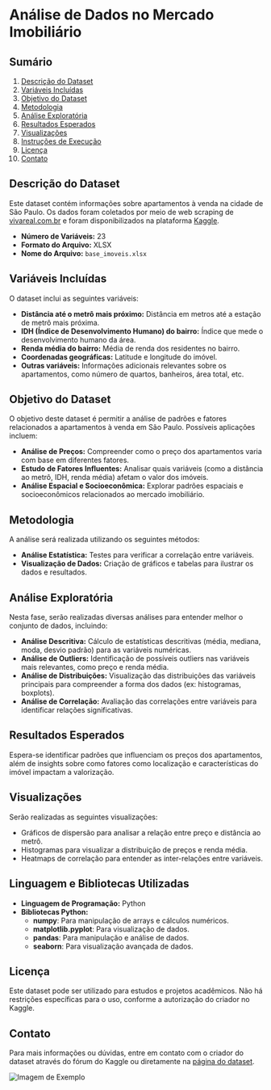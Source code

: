# Análise de Dados no Mercado Imobiliário

## Sumário
1. [Descrição do Dataset](#descrição-do-dataset)
2. [Variáveis Incluídas](#variáveis-incluídas)
3. [Objetivo do Dataset](#objetivo-do-dataset)
4. [Metodologia](#metodologia)
5. [Análise Exploratória](#análise-exploratória)
6. [Resultados Esperados](#resultados-esperados)
7. [Visualizações](#visualizações)
8. [Instruções de Execução](#instruções-de-execução)
9. [Licença](#licença)
10. [Contato](#contato)

## Descrição do Dataset

Este dataset contém informações sobre apartamentos à venda na cidade de São Paulo. Os dados foram coletados por meio de web scraping de [vivareal.com.br](https://vivareal.com.br) e foram disponibilizados na plataforma [Kaggle](https://www.kaggle.com).

- **Número de Variáveis:** 23
- **Formato do Arquivo:** XLSX
- **Nome do Arquivo:** `base_imoveis.xlsx`

## Variáveis Incluídas

O dataset inclui as seguintes variáveis:

- **Distância até o metrô mais próximo:** Distância em metros até a estação de metrô mais próxima.
- **IDH (Índice de Desenvolvimento Humano) do bairro:** Índice que mede o desenvolvimento humano da área.
- **Renda média do bairro:** Média de renda dos residentes no bairro.
- **Coordenadas geográficas:** Latitude e longitude do imóvel.
- **Outras variáveis:** Informações adicionais relevantes sobre os apartamentos, como número de quartos, banheiros, área total, etc.

## Objetivo do Dataset

O objetivo deste dataset é permitir a análise de padrões e fatores relacionados a apartamentos à venda em São Paulo. Possíveis aplicações incluem:

- **Análise de Preços:** Compreender como o preço dos apartamentos varia com base em diferentes fatores.
- **Estudo de Fatores Influentes:** Analisar quais variáveis (como a distância ao metrô, IDH, renda média) afetam o valor dos imóveis.
- **Análise Espacial e Socioeconômica:** Explorar padrões espaciais e socioeconômicos relacionados ao mercado imobiliário.

## Metodologia

A análise será realizada utilizando os seguintes métodos:

- **Análise Estatística:** Testes para verificar a correlação entre variáveis.
- **Visualização de Dados:** Criação de gráficos e tabelas para ilustrar os dados e resultados.

## Análise Exploratória

Nesta fase, serão realizadas diversas análises para entender melhor o conjunto de dados, incluindo:

- **Análise Descritiva:** Cálculo de estatísticas descritivas (média, mediana, moda, desvio padrão) para as variáveis numéricas.
- **Análise de Outliers:** Identificação de possíveis outliers nas variáveis mais relevantes, como preço e renda média.
- **Análise de Distribuições:** Visualização das distribuições das variáveis principais para compreender a forma dos dados (ex: histogramas, boxplots).
- **Análise de Correlação:** Avaliação das correlações entre variáveis para identificar relações significativas.

## Resultados Esperados

Espera-se identificar padrões que influenciam os preços dos apartamentos, além de insights sobre como fatores como localização e características do imóvel impactam a valorização.

## Visualizações

Serão realizadas as seguintes visualizações:

- Gráficos de dispersão para analisar a relação entre preço e distância ao metrô.
- Histogramas para visualizar a distribuição de preços e renda média.
- Heatmaps de correlação para entender as inter-relações entre variáveis.

## Linguagem e Bibliotecas Utilizadas

- **Linguagem de Programação:** Python
- **Bibliotecas Python:**
  - **numpy**: Para manipulação de arrays e cálculos numéricos.
  - **matplotlib.pyplot**: Para visualização de dados.
  - **pandas**: Para manipulação e análise de dados.
  - **seaborn**: Para visualização avançada de dados.

## Licença

Este dataset pode ser utilizado para estudos e projetos acadêmicos. Não há restrições específicas para o uso, conforme a autorização do criador no Kaggle.

## Contato

Para mais informações ou dúvidas, entre em contato com o criador do dataset através do fórum do Kaggle ou diretamente na [página do dataset](https://www.kaggle.com/dataset-page-link).


![Imagem de Exemplo](https://tecimob.com.br/blog/wp-content/uploads/2024/02/avaliacao-de-imoveis-2.jpg)
